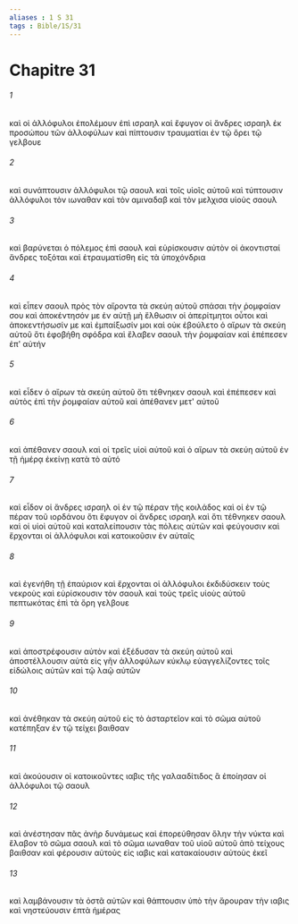 ```yaml
---
aliases : 1 S 31
tags : Bible/1S/31
---
```


# Chapitre 31

###### 1
καὶ οἱ ἀλλόφυλοι ἐπολέμουν ἐπὶ ισραηλ καὶ ἔφυγον οἱ ἄνδρες ισραηλ ἐκ προσώπου τῶν ἀλλοφύλων καὶ πίπτουσιν τραυματίαι ἐν τῷ ὄρει τῷ γελβουε
###### 2
καὶ συνάπτουσιν ἀλλόφυλοι τῷ σαουλ καὶ τοῖς υἱοῖς αὐτοῦ καὶ τύπτουσιν ἀλλόφυλοι τὸν ιωναθαν καὶ τὸν αμιναδαβ καὶ τὸν μελχισα υἱοὺς σαουλ
###### 3
καὶ βαρύνεται ὁ πόλεμος ἐπὶ σαουλ καὶ εὑρίσκουσιν αὐτὸν οἱ ἀκοντισταί ἄνδρες τοξόται καὶ ἐτραυματίσθη εἰς τὰ ὑποχόνδρια
###### 4
καὶ εἶπεν σαουλ πρὸς τὸν αἴροντα τὰ σκεύη αὐτοῦ σπάσαι τὴν ῥομφαίαν σου καὶ ἀποκέντησόν με ἐν αὐτῇ μὴ ἔλθωσιν οἱ ἀπερίτμητοι οὗτοι καὶ ἀποκεντήσωσίν με καὶ ἐμπαίξωσίν μοι καὶ οὐκ ἐβούλετο ὁ αἴρων τὰ σκεύη αὐτοῦ ὅτι ἐφοβήθη σφόδρα καὶ ἔλαβεν σαουλ τὴν ῥομφαίαν καὶ ἐπέπεσεν ἐπ' αὐτήν
###### 5
καὶ εἶδεν ὁ αἴρων τὰ σκεύη αὐτοῦ ὅτι τέθνηκεν σαουλ καὶ ἐπέπεσεν καὶ αὐτὸς ἐπὶ τὴν ῥομφαίαν αὐτοῦ καὶ ἀπέθανεν μετ' αὐτοῦ
###### 6
καὶ ἀπέθανεν σαουλ καὶ οἱ τρεῖς υἱοὶ αὐτοῦ καὶ ὁ αἴρων τὰ σκεύη αὐτοῦ ἐν τῇ ἡμέρᾳ ἐκείνῃ κατὰ τὸ αὐτό
###### 7
καὶ εἶδον οἱ ἄνδρες ισραηλ οἱ ἐν τῷ πέραν τῆς κοιλάδος καὶ οἱ ἐν τῷ πέραν τοῦ ιορδάνου ὅτι ἔφυγον οἱ ἄνδρες ισραηλ καὶ ὅτι τέθνηκεν σαουλ καὶ οἱ υἱοὶ αὐτοῦ καὶ καταλείπουσιν τὰς πόλεις αὐτῶν καὶ φεύγουσιν καὶ ἔρχονται οἱ ἀλλόφυλοι καὶ κατοικοῦσιν ἐν αὐταῖς
###### 8
καὶ ἐγενήθη τῇ ἐπαύριον καὶ ἔρχονται οἱ ἀλλόφυλοι ἐκδιδύσκειν τοὺς νεκροὺς καὶ εὑρίσκουσιν τὸν σαουλ καὶ τοὺς τρεῖς υἱοὺς αὐτοῦ πεπτωκότας ἐπὶ τὰ ὄρη γελβουε
###### 9
καὶ ἀποστρέφουσιν αὐτὸν καὶ ἐξέδυσαν τὰ σκεύη αὐτοῦ καὶ ἀποστέλλουσιν αὐτὰ εἰς γῆν ἀλλοφύλων κύκλῳ εὐαγγελίζοντες τοῖς εἰδώλοις αὐτῶν καὶ τῷ λαῷ αὐτῶν
###### 10
καὶ ἀνέθηκαν τὰ σκεύη αὐτοῦ εἰς τὸ ἀσταρτεῖον καὶ τὸ σῶμα αὐτοῦ κατέπηξαν ἐν τῷ τείχει βαιθσαν
###### 11
καὶ ἀκούουσιν οἱ κατοικοῦντες ιαβις τῆς γαλααδίτιδος ἃ ἐποίησαν οἱ ἀλλόφυλοι τῷ σαουλ
###### 12
καὶ ἀνέστησαν πᾶς ἀνὴρ δυνάμεως καὶ ἐπορεύθησαν ὅλην τὴν νύκτα καὶ ἔλαβον τὸ σῶμα σαουλ καὶ τὸ σῶμα ιωναθαν τοῦ υἱοῦ αὐτοῦ ἀπὸ τείχους βαιθσαν καὶ φέρουσιν αὐτοὺς εἰς ιαβις καὶ κατακαίουσιν αὐτοὺς ἐκεῖ
###### 13
καὶ λαμβάνουσιν τὰ ὀστᾶ αὐτῶν καὶ θάπτουσιν ὑπὸ τὴν ἄρουραν τὴν ιαβις καὶ νηστεύουσιν ἑπτὰ ἡμέρας

